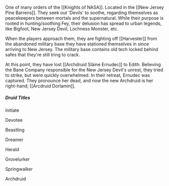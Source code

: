 One of many orders of the [[Knights of NASA]]. Located in the [[New Jersey Pine Barrens]].  They seek out 'Devils' to soothe, regarding themselves as peacekeepers between mortals and the supernatural.  While their purpose is rooted in hunting/soothing Fey, their delusion has spread to urban legends, like Bigfoot, New Jersey Devil, Lochness Monster, etc.

When the players approach them, they are fighting off [[Harvester]] from the abandoned military base they have stationed themselves in since arriving to New Jersey.  The military base contains old tech locked behind safes that they're still tring to crack.

At this point, they have lost [[Archdruid Slàine Ernudec]] to Edith.  Believing the Bane Company responsible for the New Jersey Devil's unrest, they tried to strike, but were quickly overwhelmed.  In their retreat, Ernudec was captured.  They pronounce her dead, and now the new Archdruid is her right-hand; [[Arcdruid Dorlamin]].

##### Druid Titles

Initiate

Devotee

Beastling

Dreamer

Herald

Grovelurker

Springwalker

Archdruid